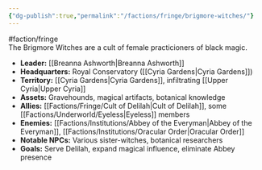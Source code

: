 ```yaml
---
{"dg-publish":true,"permalink":"/factions/fringe/brigmore-witches/"}
---
```


#faction/fringe  
The Brigmore Witches are a cult of female practicioners of black magic.

- **Leader:** [[Breanna Ashworth\|Breanna Ashworth]]
- **Headquarters:** Royal Conservatory ([[Cyria Gardens\|Cyria Gardens]])
- **Territory:** [[Cyria Gardens\|Cyria Gardens]], infiltrating [[Upper Cyria\|Upper Cyria]]
- **Assets:** Gravehounds, magical artifacts, botanical knowledge
- **Allies:** [[Factions/Fringe/Cult of Delilah\|Cult of Delilah]], some [[Factions/Underworld/Eyeless\|Eyeless]] members
- **Enemies:** [[Factions/Institutions/Abbey of the Everyman\|Abbey of the Everyman]], [[Factions/Institutions/Oracular Order\|Oracular Order]]
- **Notable NPCs:** Various sister-witches, botanical researchers
- **Goals:** Serve Delilah, expand magical influence, eliminate Abbey presence